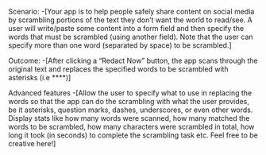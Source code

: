 Scenario:
-[Your app is to help people safely share content on social media by scrambling portions of the text they don’t want the world to read/see. A user will write/paste some content into a form field and then specify the words that must be scrambled (using another field). Note that the user can specify more than one word (separated by space) to be scrambled.]

Outcome:
-[After clicking a “Redact Now” button, the app scans through the original text and replaces the specified words to be scrambled with asterisks (i.e ****)]


Advanced features
-[Allow the user to specify what to use in replacing the words so that the app can do the scrambling with what the user provides, be it asterisks, question marks, dashes, underscores, or even other words.
Display stats like how many words were scanned, how many matched the words to be scrambled, how many characters were scrambled in total, how long it took (in seconds) to complete the scrambling task etc. 
Feel free to be creative here!]
